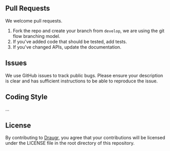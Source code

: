 ## Pull Requests

We welcome pull requests.

1. Fork the repo and create your branch from `develop`, we are using the git flow branching model.
2. If you've added code that should be tested, add tests.
3. If you've changed APIs, update the documentation.

## Issues

We use GitHub issues to track public bugs. Please ensure your description is clear and has sufficient instructions to be able to reproduce the issue.

## Coding Style

...

## License

By contributing to [Draugr](https://github.com/cnheider/draugr), you agree that your contributions will be licensed under the LICENSE file in the root directory of this repository.
